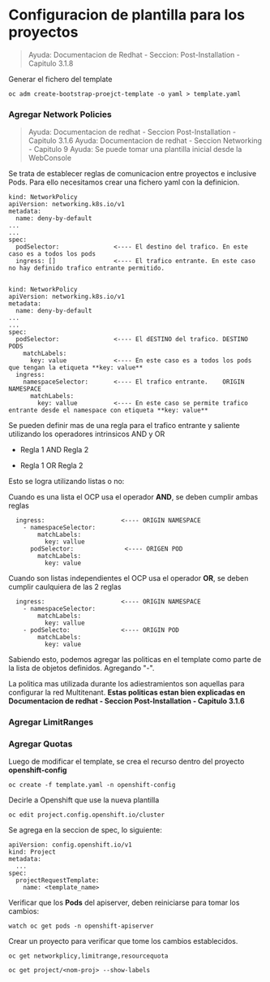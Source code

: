 # Configuracion de plantilla para los proyectos
> Ayuda: Documentacion de Redhat - Seccion: Post-Installation - Capitulo 3.1.8


Generar el fichero del template
  
    oc adm create-bootstrap-proejct-template -o yaml > template.yaml


### Agregar Network Policies
> Ayuda: Documentacion de redhat - Seccion Post-Installation - Capitulo 3.1.6
> Ayuda: Documentacion de redhat - Seccion Networking - Capitulo 9
> Ayuda: Se puede tomar una plantilla inicial desde la WebConsole

Se trata de establecer reglas de comunicacion entre proyectos e inclusive Pods. Para ello necesitamos crear una fichero yaml con la definicion.

    kind: NetworkPolicy
    apiVersion: networking.k8s.io/v1
    metadata:
      name: deny-by-default
    ...
    ...
    spec:
      podSelector:               <---- El destino del trafico. En este caso es a todos los pods
      ingress: []                <---- El trafico entrante. En este caso no hay definido trafico entrante permitido.
  
  
    kind: NetworkPolicy
    apiVersion: networking.k8s.io/v1
    metadata:
      name: deny-by-default
    ...
    ...
    spec:
      podSelector:               <---- El dESTINO del trafico. DESTINO PODS
        matchLabels:
          key: value             <---- En este caso es a todos los pods que tengan la etiqueta **key: value**
      ingress:                   
        namespaceSelector:       <---- El trafico entrante.    ORIGIN NAMESPACE
          matchLabels:
            key: vallue          <---- En este caso se permite trafico entrante desde el namespace con etiqueta **key: value**

Se pueden definir mas de una regla para el trafico entrante y saliente utilizando los operadores intrinsicos AND y OR

* Regla 1 AND Regla 2

* Regla 1 OR Regla 2

Esto se logra utilizando listas o no:

Cuando es una lista el OCP usa el operador **AND**, se deben cumplir ambas reglas

      ingress:                     <---- ORIGIN NAMESPACE
        - namespaceSelector:    
            matchLabels:
              key: vallue          
          podSelector:              <---- ORIGEN POD
            matchLabels:
              key: value

Cuando son listas independientes el OCP usa el operador **OR**, se deben cumplir caulquiera de las 2 reglas

      ingress:                     <---- ORIGIN NAMESPACE
        - namespaceSelector:    
            matchLabels:
              key: vallue          
        - podSelecto:              <---- ORIGIN POD
            matchLabels:
              key: value

Sabiendo esto, podemos agregar las politicas en el template como parte de la lista de objetos definidos. Agregando "-".

La politica mas utilizada durante los adiestramientos son aquellas para configurar la red Multitenant. **Estas politicas estan bien explicadas en Documentacion de redhat - Seccion Post-Installation - Capitulo 3.1.6**


### Agregar LimitRanges



### Agregar Quotas

Luego de modificar el template, se crea el recurso dentro del proyecto **openshift-config**

    oc create -f template.yaml -n openshift-config

Decirle a Openshift que use la nueva plantilla

    oc edit project.config.openshift.io/cluster
  
Se agrega en la seccion de spec, lo siguiente:

    apiVersion: config.openshift.io/v1
    kind: Project
    metadata:
      ...
    spec:
      projectRequestTemplate:
        name: <template_name>
        
Verificar que los **Pods** del apiserver, deben reiniciarse para tomar los cambios:

    watch oc get pods -n openshift-apiserver
    
Crear un proyecto para verificar que tome los cambios establecidos.

    oc get networkplicy,limitrange,resourcequota
    
    oc get project/<nom-proj> --show-labels
